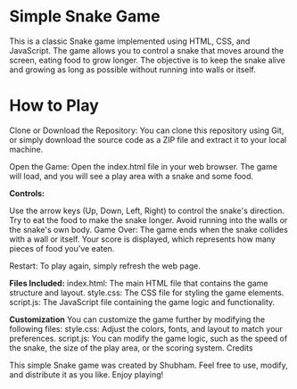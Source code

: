 # Simple Snake Game

This is a classic Snake game implemented using HTML, CSS, and JavaScript. The game allows you to control a snake that moves around the screen, eating food to grow longer. The objective is to keep the snake alive and growing as long as possible without running into walls or itself.

# How to Play

Clone or Download the Repository: You can clone this repository using Git, or simply download the source code as a ZIP file and extract it to your local machine.

Open the Game: Open the index.html file in your web browser. The game will load, and you will see a play area with a snake and some food.


**Controls:**

Use the arrow keys (Up, Down, Left, Right) to control the snake's direction.
Try to eat the food to make the snake longer.
Avoid running into the walls or the snake's own body.
Game Over: The game ends when the snake collides with a wall or itself. Your score is displayed, which represents how many pieces of food you've eaten.

Restart: To play again, simply refresh the web page.

**Files Included:**
index.html: The main HTML file that contains the game structure and layout.
style.css: The CSS file for styling the game elements.
script.js: The JavaScript file containing the game logic and functionality.

**Customization**
You can customize the game further by modifying the following files:
style.css: Adjust the colors, fonts, and layout to match your preferences.
script.js: You can modify the game logic, such as the speed of the snake, the size of the play area, or the scoring system.
Credits


This simple Snake game was created by Shubham. Feel free to use, modify, and distribute it as you like. Enjoy playing!
